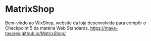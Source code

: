 # MatrixShop
Bem-vindo ao WixShop, website da loja desenvolvida para compôr o Checkpoint 5 da matéria Web Standards.
https://maya-tavares.github.io/MatrixShop/
